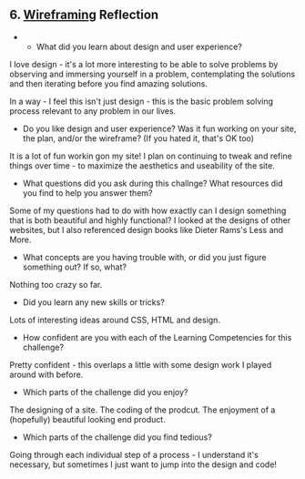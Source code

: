 ## 6. [Wireframing](6_wireframing/readme.md) Reflection

* * What did you learn about design and user experience? 
<p>I love design - it's a lot more interesting to be able to solve problems by observing and immersing yourself in a problem, contemplating the solutions and then iterating before you find amazing solutions. </p>
<p>In a way - I feel this isn't just design - this is the basic problem solving process relevant to any problem in our lives.</p>

* Do you like design and user experience? Was it fun working on your site, the plan, and/or the wireframe? (If you hated it, that's OK too)
<p>It is a lot of fun workin gon my site!  I plan on continuing to tweak and refine things over time - to maximize the aesthetics and useability of the site.</p>

* What questions did you ask during this challnge? What resources did you find to help you answer them?  
<p>Some of my questions had to do with how exactly can I design something that is both beautiful and highly functional?   I looked at the designs of other websites, but I also referenced design books like Dieter Rams's Less and More.</p>


* What concepts are you having trouble with, or did you just figure something out? If so, what?  
<p>Nothing too crazy so far.</p>

* Did you learn any new skills or tricks?
<p>Lots of interesting ideas around CSS, HTML and design.</p>

* How confident are you with each of the Learning Competencies for this challenge? 
<p>Pretty confident - this overlaps a little with some design work I played around with before.</p>

* Which parts of the challenge did you enjoy?
<p>The designing of a site.  The coding of the prodcut.  The enjoyment of a (hopefully) beautiful looking end product.  </p>

* Which parts of the challenge did you find tedious?
<p>Going through each individual step of a process - I understand it's necessary, but sometimes I just want to jump into the design and code!</p>

<!-- Add your reflection here. Remove the comment markers -->